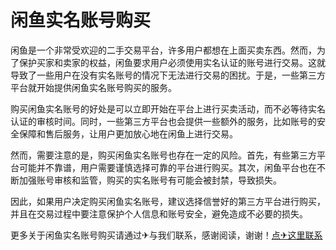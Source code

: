 # 闲鱼实名账号购买

闲鱼是一个非常受欢迎的二手交易平台，许多用户都想在上面买卖东西。然而，为了保护买家和卖家的权益，闲鱼要求用户必须使用实名认证的账号进行交易。这就导致了一些用户在没有实名账号的情况下无法进行交易的困扰。于是，一些第三方平台就开始提供闲鱼实名账号购买的服务。

购买闲鱼实名账号的好处是可以立即开始在平台上进行买卖活动，而不必等待实名认证的审核时间。同时，一些第三方平台也会提供一些额外的服务，比如账号的安全保障和售后服务，让用户更加放心地在闲鱼上进行交易。

然而，需要注意的是，购买闲鱼实名账号也存在一定的风险。首先，有些第三方平台可能并不靠谱，用户需要谨慎选择可靠的平台进行购买。其次，闲鱼平台也在不断加强账号审核和监管，购买的实名账号有可能会被封禁，导致损失。

因此，如果用户决定购买闲鱼实名账号，建议选择信誉好的第三方平台进行购买，并且在交易过程中要注意保护个人信息和账号安全，避免造成不必要的损失。

更多关于闲鱼实名账号购买请通过✈与我们联系，感谢阅读，谢谢！[点✈这里联系](https://abc.k02.cc)